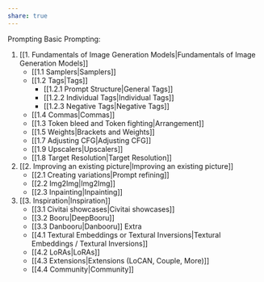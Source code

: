 ```yaml
---
share: true
---
```


Prompting
Basic Prompting:
1. [[1. Fundamentals of Image Generation Models|Fundamentals of Image Generation Models]]
	-   [[1.1 Samplers|Samplers]]
	-   [[1.2 Tags|Tags]]
		- [[1.2.1 Prompt Structure|General Tags]]
		- [[1.2.2 Individual Tags|Individual Tags]]
		- [[1.2.3 Negative Tags|Negative Tags]]
	-   [[1.4 Commas|Commas]]
	-   [[1.3 Token bleed and Token fighting|Arrangement]]
	-   [[1.5 Weights|Brackets and Weights]]
	-   [[1.7 Adjusting CFG|Adjusting CFG]]
	-   [[1.9 Upscalers|Upscalers]]
	-   [[1.8 Target Resolution|Target Resolution]]
1. [[2. Improving an existing picture|Improving an existing picture]]
	-   [[2.1 Creating variations|Prompt refining]]
	-   [[2.2 Img2Img|Img2Img]]
	-   [[2.3 Inpainting|Inpainting]] 
1. [[3. Inspiration|Inspiration]]
	-   [[3.1 Civitai showcases|Civitai showcases]]
	-   [[3.2 Booru|DeepBooru]]
	-   [[3.3 Danbooru|Danbooru]]
Extra
	- [[4.1 Textural Embeddings or Textural Inversions|Textural Embeddings / Textural Inversions]]
	- [[4.2 LoRAs|LoRAs]]
	- [[4.3 Extensions|Extensions (LoCAN, Couple, More)]] 
	- [[4.4 Community|Community]]

